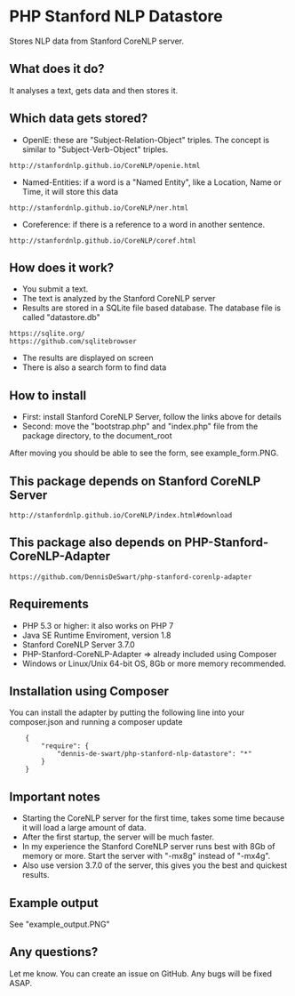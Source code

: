 
# PHP Stanford NLP Datastore

Stores NLP data from Stanford CoreNLP server.


## What does it do?
It analyses a text, gets data and then stores it.


## Which data gets stored?
- OpenIE: these are "Subject-Relation-Object" triples. The concept is similar to "Subject-Verb-Object" triples.
```
http://stanfordnlp.github.io/CoreNLP/openie.html
```
- Named-Entities: if a word is a "Named Entity", like a Location, Name or Time, it will store this data
```
http://stanfordnlp.github.io/CoreNLP/ner.html
```
- Coreference: if there is a reference to a word in another sentence.
```
http://stanfordnlp.github.io/CoreNLP/coref.html
```


## How does it work?

- You submit a text.
- The text is analyzed by the Stanford CoreNLP server
- Results are stored in a SQLite file based database. The database file is called "datastore.db"
```
https://sqlite.org/
https://github.com/sqlitebrowser
```
- The results are displayed on screen
- There is also a search form to find data


## How to install

- First: install Stanford CoreNLP Server, follow the links above for details
- Second: move the "bootstrap.php" and "index.php" file from the package directory, to the document_root

After moving you should be able to see the form, see example_form.PNG.


## This package depends on Stanford CoreNLP Server

```
http://stanfordnlp.github.io/CoreNLP/index.html#download
```

## This package also depends on PHP-Stanford-CoreNLP-Adapter

```
https://github.com/DennisDeSwart/php-stanford-corenlp-adapter
```


## Requirements
- PHP 5.3 or higher: it also works on PHP 7
- Java SE Runtime Enviroment, version 1.8
- Stanford CoreNLP Server 3.7.0
- PHP-Stanford-CoreNLP-Adapter => already included using Composer
- Windows or Linux/Unix 64-bit OS, 8Gb or more memory recommended.


## Installation using Composer 

You can install the adapter by putting the following line into your composer.json and running a composer update

```
    {
        "require": {
            "dennis-de-swart/php-stanford-nlp-datastore": "*"
        }
    }
```


## Important notes

- Starting the CoreNLP server for the first time, takes some time because it will load a large amount of data.
- After the first startup, the server will be much faster.
- In my experience the Stanford CoreNLP server runs best with 8Gb of memory or more. Start the server with "-mx8g" instead of "-mx4g". 
- Also use version 3.7.0 of the server, this gives you the best and quickest results.


## Example output

See "example_output.PNG"


## Any questions?

Let me know. You can create an issue on GitHub. Any bugs will be fixed ASAP.


